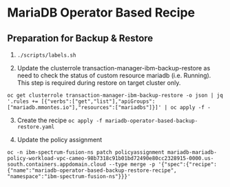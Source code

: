 MariaDB Operator Based Recipe
==============================

## Preparation for Backup & Restore
1. `./scripts/labels.sh`

2. Update the clusterrole transaction-manager-ibm-backup-restore as need to check the status of custom resource mariadb (i.e. Running).
 This step is required during restore on target cluster only.
```
oc get clusterrole transaction-manager-ibm-backup-restore -o json | jq '.rules += [{"verbs":["get","list"],"apiGroups":["mariadb.mmontes.io"],"resources":["mariadbs"]}]' | oc apply -f -
```

3. Create the recipe `oc apply -f mariadb-operator-based-backup-restore.yaml`

4. Update the policy assignment
```
oc -n ibm-spectrum-fusion-ns patch policyassignment mariadb-mariadb-policy-workload-vpc-cameo-98b7318c91b01bd72490e80cc2328915-0000.us-south.containers.appdomain.cloud --type merge -p '{"spec":{"recipe":{"name":"mariadb-operator-based-backup-restore-recipe", "namespace":"ibm-spectrum-fusion-ns"}}}'
```